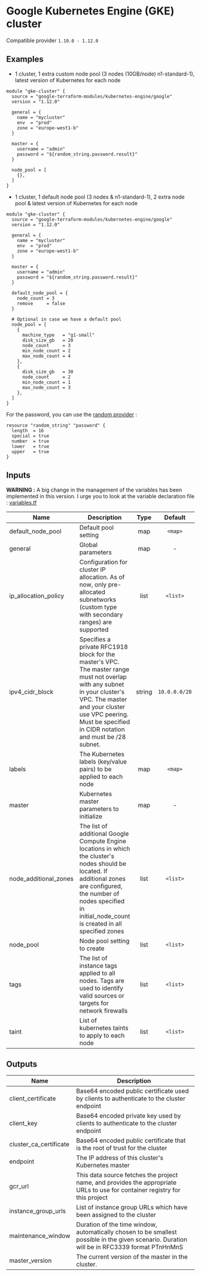 # Google Kubernetes Engine (GKE) cluster

Compatible provider `1.10.0 - 1.12.0`

## Examples

* 1 cluster, 1 extra custom node pool (3 nodes (10GB/node) n1-standard-1), latest version of Kubernetes for each node

```hcl
module "gke-cluster" {
  source = "google-terraform-modules/kubernetes-engine/google"
  version = "1.12.0"

  general = {
    name = "mycluster"
    env  = "prod"
    zone = "europe-west1-b"
  }

  master = {
    username = "admin"
    password = "${random_string.password.result}"
  }

  node_pool = [
    {},
  ]
}
```

* 1 cluster, 1 default node pool (3 nodes & n1-standard-1), 2 extra node pool & latest version of Kubernetes for each node

```hcl
module "gke-cluster" {
  source = "google-terraform-modules/kubernetes-engine/google"
  version = "1.12.0"

  general = {
    name = "mycluster"
    env  = "prod"
    zone = "europe-west1-b"
  }

  master = {
    username = "admin"
    password = "${random_string.password.result}"
  }

  default_node_pool = {
    node_count = 3
    remove     = false
  }

  # Optional in case we have a default pool
  node_pool = [
    {
      machine_type   = "g1-small"
      disk_size_gb   = 20
      node_count     = 3
      min_node_count = 2
      max_node_count = 4
    },
    {
      disk_size_gb   = 30
      node_count     = 2
      min_node_count = 1
      max_node_count = 3
    },
  ]
}
```

For the password, you can use the [random provider](https://www.terraform.io/docs/providers/random/index.html) :

```hcl
resource "random_string" "password" {
  length  = 16
  special = true
  number  = true
  lower   = true
  upper   = true
}
```


## Inputs

**WARNING :** A big change in the management of the variables has been implemented in this version. I urge you to look at the variable declaration file : [variables.tf](https://github.com/google-terraform-modules/terraform-google-kubernetes-engine/blob/master/variables.tf)

| Name | Description | Type | Default | Required |
|------|-------------|:----:|:-----:|:-----:|
| default_node_pool | Default pool setting | map | `<map>` | no |
| general | Global parameters | map | - | yes |
| ip_allocation_policy | Configuration for cluster IP allocation. As of now, only pre-allocated subnetworks (custom type with secondary ranges) are supported | list | `<list>` | no |
| ipv4_cidr_block | Specifies a private RFC1918 block for the master's VPC. The master range must not overlap with any subnet in your cluster's VPC. The master and your cluster use VPC peering. Must be specified in CIDR notation and must be /28 subnet. | string | `10.0.0.0/28` | no |
| labels | The Kubernetes labels (key/value pairs) to be applied to each node | map | `<map>` | no |
| master | Kubernetes master parameters to initialize | map | - | yes |
| node_additional_zones | The list of additional Google Compute Engine locations in which the cluster's nodes should be located. If additional zones are configured, the number of nodes specified in initial_node_count is created in all specified zones | list | `<list>` | no |
| node_pool | Node pool setting to create | list | `<list>` | no |
| tags | The list of instance tags applied to all nodes. Tags are used to identify valid sources or targets for network firewalls | list | `<list>` | no |
| taint | List of kubernetes taints to apply to each node | list | `<list>` | no |

## Outputs

| Name | Description |
|------|-------------|
| client_certificate | Base64 encoded public certificate used by clients to authenticate to the cluster endpoint |
| client_key | Base64 encoded private key used by clients to authenticate to the cluster endpoint |
| cluster_ca_certificate | Base64 encoded public certificate that is the root of trust for the cluster |
| endpoint | The IP address of this cluster's Kubernetes master |
| gcr_url | This data source fetches the project name, and provides the appropriate URLs to use for container registry for this project |
| instance_group_urls | List of instance group URLs which have been assigned to the cluster |
| maintenance_window | Duration of the time window, automatically chosen to be smallest possible in the given scenario. Duration will be in RFC3339 format PTnHnMnS |
| master_version | The current version of the master in the cluster. |
